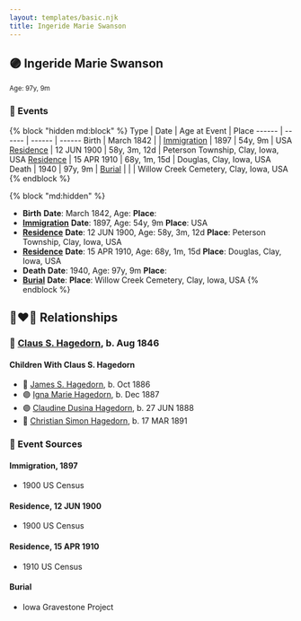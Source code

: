 ```yaml
---
layout: templates/basic.njk
title: Ingeride Marie Swanson
---
```

## 🟣 Ingeride Marie Swanson
<small>Age: 97y, 9m</small>

### 📆 Events

{% block "hidden md:block" %}
Type | Date | Age at Event | Place
------ | ------ | ------ | ------
Birth | March 1842 |  |
[Immigration](#event-event-0) | 1897 | 54y, 9m | USA
[Residence](#event-event-1) | 12 JUN 1900 | 58y, 3m, 12d | Peterson Township, Clay, Iowa, USA
[Residence](#event-event-2) | 15 APR 1910 | 68y, 1m, 15d | Douglas, Clay, Iowa, USA
Death | 1940 | 97y, 9m |
[Burial](#event-event-8) |  |  | Willow Creek Cemetery, Clay, Iowa, USA
{% endblock %}

{% block "md:hidden" %}
- **Birth**
**Date**: March 1842, Age:
**Place**:
- **[Immigration](#event-event-0)**
**Date**: 1897, Age: 54y, 9m
**Place**: USA
- **[Residence](#event-event-1)**
**Date**: 12 JUN 1900, Age: 58y, 3m, 12d
**Place**: Peterson Township, Clay, Iowa, USA
- **[Residence](#event-event-2)**
**Date**: 15 APR 1910, Age: 68y, 1m, 15d
**Place**: Douglas, Clay, Iowa, USA
- **Death**
**Date**: 1940, Age: 97y, 9m
**Place**:
- **[Burial](#event-event-8)**
**Date**:
**Place**: Willow Creek Cemetery, Clay, Iowa, USA
{% endblock %}

## 👩‍❤️‍👨 Relationships

### 🔵 [Claus S. Hagedorn](/people/8/89695136), b. Aug 1846

#### Children With Claus S. Hagedorn
* 🔵 [James S. Hagedorn](/people/7/70562989), b. Oct 1886
* 🟣 [Igna Marie Hagedorn](/people/2/26272663), b. Dec 1887
* 🟣 [Claudine Dusina Hagedorn](/people/2/21896640), b. 27 JUN 1888
* 🔵 [Christian Simon Hagedorn](/people/9/92811722), b. 17 MAR 1891
### 📰 Event Sources

#### <a id="event-event-0"></a> Immigration, 1897
* 1900 US Census

#### <a id="event-event-1"></a> Residence, 12 JUN 1900
* 1900 US Census

#### <a id="event-event-2"></a> Residence, 15 APR 1910
* 1910 US Census

#### <a id="event-event-8"></a> Burial
* Iowa Gravestone Project
